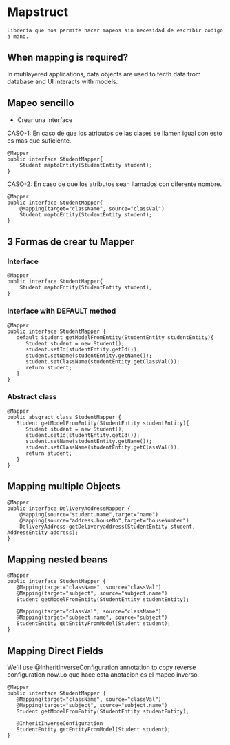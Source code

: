 # Mapstruct
```
Librería que nos permite hacer mapeos sin necesidad de escribir codigo a mano.
```

## When mapping is required?
In mutilayered applications, data objects are used to fecth data from database and UI interacts with models.


## Mapeo sencillo
- Crear una interface

CASO-1: En caso de que los atributos de las clases se llamen igual con esto es mas que suficiente.

```
@Mapper
public interface StudentMapper{
    Student maptoEntity(StudentEntity student);
}
```

CASO-2: En caso de que los atributos sean llamados con diferente nombre.

```
@Mapper
public interface StudentMapper{
    @Mapping(target="className", source="classVal")
    Student maptoEntity(StudentEntity student);
}
```

## 3 Formas de crear tu Mapper

### Interface

```
@Mapper
public interface StudentMapper{
    Student maptoEntity(StudentEntity student);
}
```

### Interface with DEFAULT method

```
@Mapper
public interface StudentMapper {
   default Student getModelFromEntity(StudentEntity studentEntity){
      Student student = new Student();
      student.setId(studentEntity.getId());
      student.setName(studentEntity.getName());
      student.setClassName(studentEntity.getClassVal());
      return student;
   }
}
```

### Abstract class

```
@Mapper
public absgract class StudentMapper {
   Student getModelFromEntity(StudentEntity studentEntity){
      Student student = new Student();
      student.setId(studentEntity.getId());
      student.setName(studentEntity.getName());
      student.setClassName(studentEntity.getClassVal());
      return student;
   }
}
```

## Mapping multiple Objects

```
@Mapper
public interface DeliveryAddressMapper {
	@Mapping(source="student.name",target="name")
	@Mapping(source="address.houseNo",target="houseNumber")
	DeliveryAddress getDeliveryaddress(StudentEntity student, AddressEntity address);
}
```

## Mapping nested beans

```
@Mapper
public interface StudentMapper {
   @Mapping(target="className", source="classVal")
   @Mapping(target="subject", source="subject.name")
   Student getModelFromEntity(StudentEntity studentEntity);
	
   @Mapping(target="classVal", source="className")
   @Mapping(target="subject.name", source="subject")
   StudentEntity getEntityFromModel(Student student);
}
```

## Mapping Direct Fields

We'll use @InheritInverseConfiguration annotation to copy reverse configuration now.Lo que hace esta anotacion es el mapeo inverso.

```
@Mapper
public interface StudentMapper {
   @Mapping(target="className", source="classVal")
   @Mapping(target="subject", source="subject.name")
   Student getModelFromEntity(StudentEntity studentEntity);
	
   @InheritInverseConfiguration
   StudentEntity getEntityFromModel(Student student);
}
```